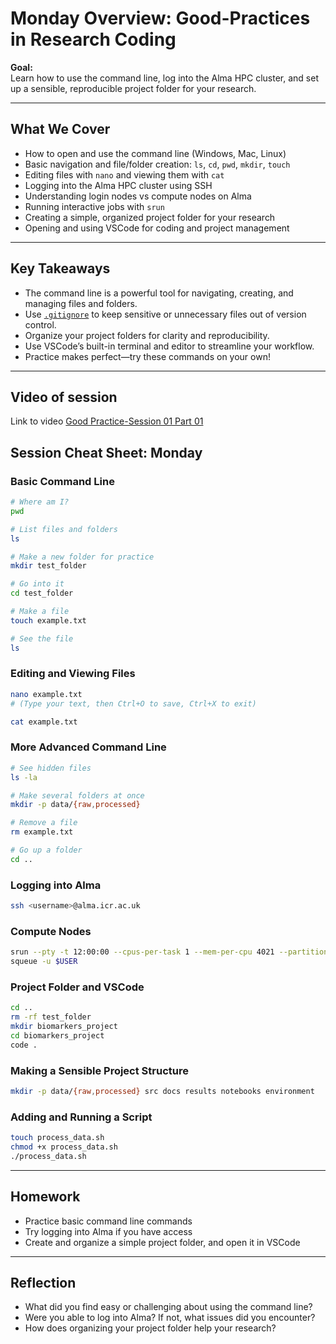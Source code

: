 # Monday Overview: Good-Practices in Research Coding

**Goal:**  
Learn how to use the command line, log into the Alma HPC cluster, and set up a sensible, reproducible project folder for your research.

---

## What We Cover

- How to open and use the command line (Windows, Mac, Linux)
- Basic navigation and file/folder creation: `ls`, `cd`, `pwd`, `mkdir`, `touch`
- Editing files with `nano` and viewing them with `cat`
- Logging into the Alma HPC cluster using SSH
- Understanding login nodes vs compute nodes on Alma
- Running interactive jobs with `srun`
- Creating a simple, organized project folder for your research
- Opening and using VSCode for coding and project management

---

## Key Takeaways

- The command line is a powerful tool for navigating, creating, and managing files and folders.
- Use [`.gitignore`](.gitignore ) to keep sensitive or unnecessary files out of version control.
- Organize your project folders for clarity and reproducibility.
- Use VSCode’s built-in terminal and editor to streamline your workflow.
- Practice makes perfect—try these commands on your own!

---

## Video of session

Link to video [Good Practice-Session 01 Part 01](https://youtu.be/uXDoOYFD31Q)


## Session Cheat Sheet: Monday

### Basic Command Line

```bash
# Where am I?
pwd

# List files and folders
ls

# Make a new folder for practice
mkdir test_folder

# Go into it
cd test_folder

# Make a file
touch example.txt

# See the file
ls
```

### Editing and Viewing Files

```bash
nano example.txt
# (Type your text, then Ctrl+O to save, Ctrl+X to exit)

cat example.txt
```

### More Advanced Command Line

```bash
# See hidden files
ls -la

# Make several folders at once
mkdir -p data/{raw,processed}

# Remove a file
rm example.txt

# Go up a folder
cd ..
```

### Logging into Alma

```bash
ssh <username>@alma.icr.ac.uk
```

### Compute Nodes

```bash
srun --pty -t 12:00:00 --cpus-per-task 1 --mem-per-cpu 4021 --partition interactive bash
squeue -u $USER
```

### Project Folder and VSCode

```bash
cd ..
rm -rf test_folder
mkdir biomarkers_project
cd biomarkers_project
code .
```

### Making a Sensible Project Structure

```bash
mkdir -p data/{raw,processed} src docs results notebooks environment
```

### Adding and Running a Script

```bash
touch process_data.sh
chmod +x process_data.sh
./process_data.sh
```

---

## Homework

- Practice basic command line commands
- Try logging into Alma if you have access
- Create and organize a simple project folder, and open it in VSCode

---

## Reflection

- What did you find easy or challenging about using the command line?
- Were you able to log into Alma? If not, what issues did you encounter?
- How does organizing your project folder help your research?